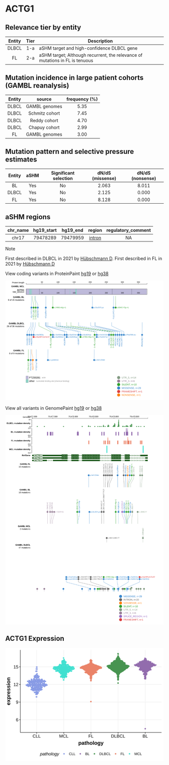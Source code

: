 # ACTG1

## Relevance tier by entity

|Entity|Tier|Description                           |
|:------:|:----:|--------------------------------------|
|DLBCL |1-a | aSHM target and high-confidence DLBCL gene            |
|FL    |2-a | aSHM target; Although recurrent, the relevance of mutations in FL is tenuous |

## Mutation incidence in large patient cohorts (GAMBL reanalysis)

|Entity|source        |frequency (%)|
|:------:|:--------------:|:-------------:|
|DLBCL |GAMBL genomes |5.35         |
|DLBCL |Schmitz cohort|7.45         |
|DLBCL |Reddy cohort  |4.70         |
|DLBCL |Chapuy cohort |2.99         |
|FL    |GAMBL genomes |3.00         |

## Mutation pattern and selective pressure estimates

|Entity|aSHM|Significant selection|dN/dS (missense)|dN/dS (nonsense)|
|:------:|:----:|:---------------------:|:----------------:|:----------------:|
|BL    |Yes |No                   |2.063           |8.011           |
|DLBCL |Yes |No                   |2.125           |0.000           |
|FL    |Yes |No                   |8.128           |0.000           |

## aSHM regions

|chr_name|hg19_start|hg19_end|region                                                                                       |regulatory_comment|
|:--------:|:----------:|:--------:|:---------------------------------------------------------------------------------------------:|:------------------:|
|chr17   |79478289  |79479959|[intron](https://genome.ucsc.edu/s/rdmorin/GAMBL%20hg19?position=chr17%3A79478289%2D79479959)|NA                |

> [!NOTE]
> First described in DLBCL in 2021 by [Hübschmann D](https://pubmed.ncbi.nlm.nih.gov/33953289). First described in FL in 2021 by [Hübschmann D](https://pubmed.ncbi.nlm.nih.gov/33953289)


View coding variants in ProteinPaint [hg19](https://morinlab.github.io/LLMPP/GAMBL/ACTG1_protein.html)  or [hg38](https://morinlab.github.io/LLMPP/GAMBL/ACTG1_protein_hg38.html)

![image](images/proteinpaint/ACTG1_NM_001614.svg)

View all variants in GenomePaint [hg19](https://morinlab.github.io/LLMPP/GAMBL/ACTG1.html)  or [hg38](https://morinlab.github.io/LLMPP/GAMBL/ACTG1_hg38.html)

![image](images/proteinpaint/ACTG1.svg)
## ACTG1 Expression
![image](images/gene_expression/ACTG1_by_pathology.svg)
